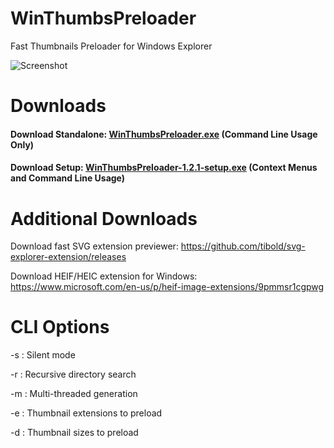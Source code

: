 # WinThumbsPreloader
Fast Thumbnails Preloader for Windows Explorer

![Screenshot](https://raw.githubusercontent.com/Mfarooq360/WinThumbsPreloader/master/demo.gif)

# Downloads

#### Download Standalone: [WinThumbsPreloader.exe](https://github.com/Mfarooq360/WinThumbsPreloader/releases/download/v1.2.1/WinThumbsPreloader.exe)  (Command Line Usage Only)
#### Download Setup: [WinThumbsPreloader-1.2.1-setup.exe](https://github.com/Mfarooq360/WinThumbsPreloader/releases/download/v1.2.1/WinThumbsPreloader-1.2.1-setup.exe) (Context Menus and Command Line Usage)

# Additional Downloads
Download fast SVG extension previewer: https://github.com/tibold/svg-explorer-extension/releases

Download HEIF/HEIC extension for Windows: https://www.microsoft.com/en-us/p/heif-image-extensions/9pmmsr1cgpwg

# CLI Options
-s : Silent mode

-r : Recursive directory search

-m : Multi-threaded generation

-e : Thumbnail extensions to preload

-d : Thumbnail sizes to preload
